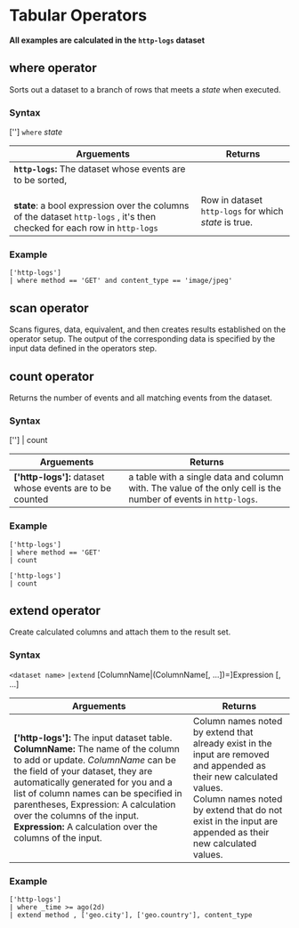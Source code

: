 <div class="axi-header">
  <h1>Tabular Operators</h1>
</div>


**All examples are calculated in the `http-logs` dataset**
## where operator 

Sorts out a dataset to a branch of rows that meets a *state* when executed.

### Syntax

 ['<dataset name>'] `where` *state* 

| **Arguements**  | **Returns** |
|------------------------------------|---------------| 
| **`http-logs`:** The dataset whose events are to be sorted,                                                          
<br> **state**: a bool expression over the columns of the dataset `http-logs` , it's then checked for each row in `http-logs` | Row in dataset `http-logs` for which *state* is true.  |
### Example

```
['http-logs']
| where method == 'GET' and content_type == 'image/jpeg'
```
## scan operator 

Scans figures, data, equivalent, and then creates results established on the operator setup. The output of the corresponding data is specified by the input data defined in the operators step. 
## count operator 

Returns the number of events and all matching events from the dataset. 

### Syntax

['<dataset name>'] | count


| **Arguements**  | **Returns** |
|------------------------------------|---------------| 
| **['http-logs']:** dataset whose events are to be counted |  a table with a single data and column with. The value of the only cell is the number of events in `http-logs`.

### Example 

```
['http-logs']
| where method == 'GET'
| count 

```

```
['http-logs']
| count 
```
## extend operator 

Create calculated columns and attach them to the result set.

### Syntax

`<dataset name>` `|extend` [ColumnName|(ColumnName[, ...])=]Expression [, ...] 

| **Arguements**  | **Returns** |
|---------------------------------------|----------------------------------| 
| **['http-logs']:** The input dataset table. <br> **ColumnName:** The name of the column to add or update. *ColumnName* can be the field of your dataset, they are automatically generated for you and a list of column names can be specified in parentheses, Expression: A calculation over the columns of the input. <br> **Expression:** A calculation over the columns of the input.| Column names noted by extend that already exist in the input are removed and appended as their new calculated values.<br> Column names noted by extend that do not exist in the input are appended as their new calculated values.|

### Example

```
['http-logs']
| where _time >= ago(2d)
| extend method , ['geo.city'], ['geo.country'], content_type

```

